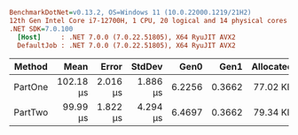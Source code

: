 ``` ini

BenchmarkDotNet=v0.13.2, OS=Windows 11 (10.0.22000.1219/21H2)
12th Gen Intel Core i7-12700H, 1 CPU, 20 logical and 14 physical cores
.NET SDK=7.0.100
  [Host]     : .NET 7.0.0 (7.0.22.51805), X64 RyuJIT AVX2
  DefaultJob : .NET 7.0.0 (7.0.22.51805), X64 RyuJIT AVX2


```
|  Method |      Mean |    Error |   StdDev |   Gen0 |   Gen1 | Allocated |
|-------- |----------:|---------:|---------:|-------:|-------:|----------:|
| PartOne | 102.18 μs | 2.016 μs | 1.886 μs | 6.2256 | 0.3662 |  77.02 KB |
| PartTwo |  99.99 μs | 1.822 μs | 4.294 μs | 6.4697 | 0.3662 |  79.34 KB |
